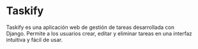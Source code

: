 # Taskify
Taskify es una aplicación web de gestión de tareas desarrollada con Django. Permite a los usuarios crear, editar y eliminar tareas en una interfaz intuitiva y fácil de usar.

